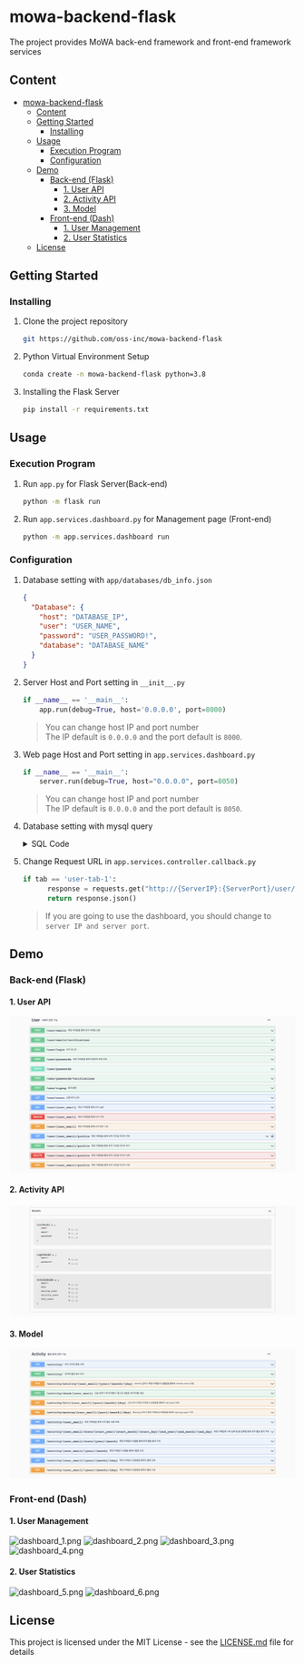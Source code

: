 # mowa-backend-flask

The project provides MoWA back-end framework and front-end framework services

## Content

<!-- TOC -->
* [mowa-backend-flask](#mowa-backend-flask)
  * [Content](#content)
  * [Getting Started](#getting-started)
    * [Installing](#installing)
  * [Usage](#usage)
    * [Execution Program](#execution-program)
    * [Configuration](#configuration)
  * [Demo](#demo)
    * [Back-end (Flask)](#back-end-flask)
      * [1. User API](#1-user-api)
      * [2. Activity API](#2-activity-api)
      * [3. Model](#3-model)
    * [Front-end (Dash)](#front-end-dash)
      * [1. User Management](#1-user-management)
      * [2. User Statistics](#2-user-statistics)
  * [License](#license)
<!-- TOC -->

## Getting Started

### Installing

1. Clone the project repository

    ```sh
    git https://github.com/oss-inc/mowa-backend-flask
    ```

2. Python Virtual Environment Setup

    ```sh
    conda create -n mowa-backend-flask python=3.8
    ```

3. Installing the Flask Server

    ```sh
    pip install -r requirements.txt
    ```

## Usage

### Execution Program

1. Run `app.py` for Flask Server(Back-end)

    ```sh
    python -m flask run 
    ```

2. Run `app.services.dashboard.py` for Management page (Front-end)

    ```sh
    python -m app.services.dashboard run
    ```

### Configuration

1. Database setting with `app/databases/db_info.json`

    ```json
    {
      "Database": {
        "host": "DATABASE_IP",
        "user": "USER_NAME",
        "password": "USER_PASSWORD!",
        "database": "DATABASE_NAME"
      }
    }
    ```

2. Server Host and Port setting in `__init__.py`

    ```python
    if __name__ == '__main__':
        app.run(debug=True, host='0.0.0.0', port=8000)
    ```
    > You can change host IP and port number<br> The IP default is `0.0.0.0` and the port default is `8000`.

3. Web page Host and Port setting in `app.services.dashboard.py`
    
    ```python
    if __name__ == '__main__':
        server.run(debug=True, host="0.0.0.0", port=8050)
    ```
    > You can change host IP and port number<br> The IP default is `0.0.0.0` and the port default is `8050`.

4. Database setting with mysql query
    <details>
    <summary>SQL Code </summary>
    <div markdown="1">
    
    ```sql
    create table users
    (
        id       int auto_increment
            primary key,
        name     varchar(255) not null,
        email    varchar(255) not null,
        password varchar(255) not null,
        constraint email
            unique (email)
    );
    
    create table activity
    (
        id             int          not null,
        email          varchar(255) not null,
        date           date         not null,
        warning_count  int          null,
        activity_count int          null,
        fall_count     int          null,
        primary key (id, date, email),
        constraint activity_ibfk_1
            foreign key (id) references users (id)
                on update cascade on delete cascade,
        constraint activity_ibfk_2
            foreign key (email) references users (email)
                on update cascade on delete cascade
    );
    
    create table profile
    (
        id    int          not null
            primary key,
        email varchar(255) null,
        src   varchar(255) null,
        constraint profile_ibfk_1
            foreign key (id) references users (id)
                on update cascade on delete cascade,
        constraint profile_ibfk_2
            foreign key (email) references users (email)
                on update cascade on delete cascade
    );
    ```
    </div>
    </details>
5. Change Request URL in `app.services.controller.callback.py`
      ```python
      if tab == 'user-tab-1':
            response = requests.get("http://{ServerIP}:{ServerPort}/user/users")
            return response.json()
      ```
   > If you are going to use the dashboard, you should change to `server IP and server port`.
## Demo
### Back-end (Flask)
#### 1. User API
![swagger_1.png](https://github.com/oss-inc/mowa-backend-flask/blob/develop/img/swagger_1.png?raw=true)
#### 2. Activity API
![swagger_2.png](https://github.com/oss-inc/mowa-backend-flask/blob/develop/img/swagger_2.png?raw=true)
#### 3. Model
![swagger_3.png](https://github.com/oss-inc/mowa-backend-flask/blob/develop/img/swagger_3.png?raw=true)

### Front-end (Dash)
#### 1. User Management
![dashboard_1.png](https://github.com/oss-inc/mowa-backend-flask/blob/develop/img/dashboard_1.png?raw=true)
![dashboard_2.png](https://github.com/oss-inc/mowa-backend-flask/blob/develop/img/dashboard_2.png?raw=true)
![dashboard_3.png](https://github.com/oss-inc/mowa-backend-flask/blob/develop/img/dashboard_3.png?raw=true)
![dashboard_4.png](https://github.com/oss-inc/mowa-backend-flask/blob/develop/img/dashboard_4.png?raw=true)

#### 2. User Statistics
![dashboard_5.png](https://github.com/oss-inc/mowa-backend-flask/blob/develop/img/dashboard_5.png?raw=true)
![dashboard_6.png](https://github.com/oss-inc/mowa-backend-flask/blob/develop/img/dashboard_6.png?raw=true)

## License

This project is licensed under the MIT License - see
the [LICENSE.md](https://github.com/oss-inc/mowa-backend-flask/blob/develop/LICENSE) file for details


